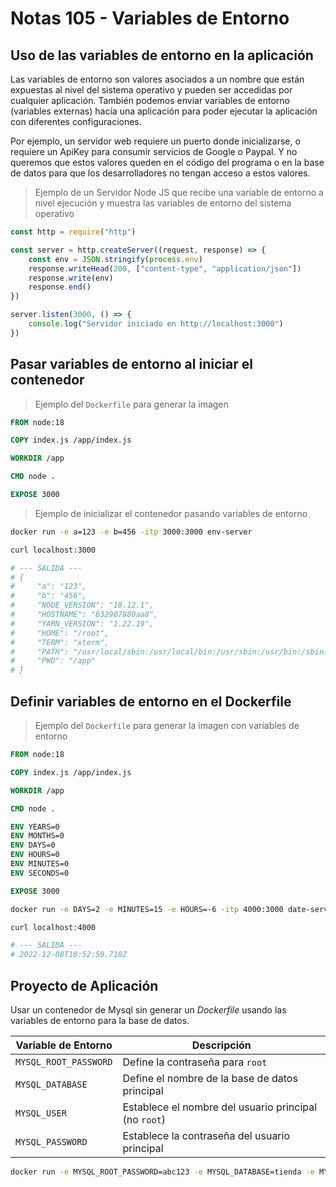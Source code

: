 # Notas 105 - Variables de Entorno
	
## Uso de las variables de entorno en la aplicación

Las variables de entorno son valores asociados a un nombre que están expuestas al nivel del sistema operativo y pueden ser accedidas por cualquier aplicación. También podemos enviar variables de entorno (variables externas) hacía una aplicación para poder ejecutar la aplicación con diferentes configuraciones.

Por ejemplo, un servidor web requiere un puerto donde inicializarse, o requiere un ApiKey para consumir servicios de Google o Paypal. Y no queremos que estos valores queden en el código del programa o en la base de datos para que los desarrolladores no tengan acceso a estos valores.

> Ejemplo de un Servidor Node JS que recibe una variable de entorno a nivel ejecución y muestra las variables de entorno del sistema operativo

```js
const http = require("http")

const server = http.createServer((request, response) => {
    const env = JSON.stringify(process.env)
    response.writeHead(200, ["content-type", "application/json"])
    response.write(env)
    response.end()
})

server.listen(3000, () => {
    console.log("Servidor iniciado en http://localhost:3000")
})
```

## Pasar variables de entorno al iniciar el contenedor

> Ejemplo del `Dockerfile` para generar la imagen

```dockerfile
FROM node:18

COPY index.js /app/index.js

WORKDIR /app

CMD node .

EXPOSE 3000
```

> Ejemplo de inicializar el contenedor pasando variables de entorno

```bash
docker run -e a=123 -e b=456 -itp 3000:3000 env-server

curl localhost:3000

# --- SALIDA ---
# {
#     "a": "123",
#     "b": "456",
#     "NODE_VERSION": "18.12.1",
#     "HOSTNAME": "632907880aa8",
#     "YARN_VERSION": "1.22.19",
#     "HOME": "/root",
#     "TERM": "xterm",
#     "PATH": "/usr/local/sbin:/usr/local/bin:/usr/sbin:/usr/bin:/sbin:/bin",
#     "PWD": "/app"
# }
```

## Definir variables de entorno en el Dockerfile

> Ejemplo del `Dockerfile` para generar la imagen con variables de entorno

```dockerfile
FROM node:18

COPY index.js /app/index.js

WORKDIR /app

CMD node .

ENV YEARS=0
ENV MONTHS=0
ENV DAYS=0
ENV HOURS=0
ENV MINUTES=0
ENV SECONDS=0

EXPOSE 3000
```

```bash
docker run -e DAYS=2 -e MINUTES=15 -e HOURS=-6 -itp 4000:3000 date-server

curl localhost:4000

# --- SALIDA ---
# 2022-12-08T10:52:59.710Z
```

## Proyecto de Aplicación

Usar un contenedor de Mysql sin generar un *Dockerfile* usando las variables de entorno para la base de datos.

Variable de Entorno | Descripción
--- | ---
`MYSQL_ROOT_PASSWORD` | Define la contraseña para `root`
`MYSQL_DATABASE` | Define el nombre de la base de datos principal
`MYSQL_USER` | Establece el nombre del usuario principal (no `root`)
`MYSQL_PASSWORD` | Establece la contraseña del usuario principal

```bash
docker run -e MYSQL_ROOT_PASSWORD=abc123 -e MYSQL_DATABASE=tienda -e MYSQL_USER=admin -e MYSQL_PASSWORD=admin123 -dp 3307:3306 mysql:5.7
```